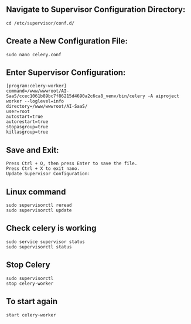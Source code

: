 ## Navigate to Supervisor Configuration Directory:
```
cd /etc/supervisor/conf.d/
```
## Create a New Configuration File:
``
sudo nano celery.conf
``
## Enter Supervisor Configuration:
```
[program:celery-worker]
command=/www/wwwroot/AI-SaaS/ccec1061b89bc7f86215d4690a2c6ca8_venv/bin/celery -A aiproject worker --loglevel=info
directory=/www/wwwroot/AI-SaaS/
user=root
autostart=true
autorestart=true
stopasgroup=true
killasgroup=true
```
## Save and Exit:
```
Press Ctrl + O, then press Enter to save the file.
Press Ctrl + X to exit nano.
Update Supervisor Configuration:
```
## Linux command
```
sudo supervisorctl reread
sudo supervisorctl update
```
## Check celery is working
```
sudo service supervisor status
sudo supervisorctl status
```
## Stop Celery
```
sudo supervisorctl
stop celery-worker
```
## To start again
```
start celery-worker
```
